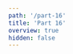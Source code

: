 ```yaml
---
path: '/part-16'
title: 'Part 16'
overview: true
hidden: false
---
```


<pages-in-this-section></pages-in-this-section>
